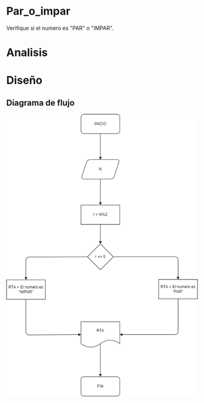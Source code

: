 # Par_o_impar
Verifique si el numero es "PAR" o "IMPAR".

# Analisis

# Diseño

## Diagrama de flujo
![Diagrama de flujo](diagrama.png "Diagrama de flujo")
